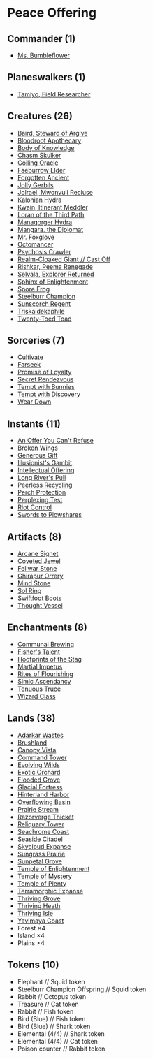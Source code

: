 # Peace Offering

## Commander (1)
* [Ms. Bumbleflower](https://www.cardkingdom.com/catalog/search?search=header&filter%5Bname%5D=Ms.+Bumbleflower)

## Planeswalkers (1)
* [Tamiyo, Field Researcher](https://www.cardkingdom.com/catalog/search?search=header&filter%5Bname%5D=Tamiyo%2C+Field+Researcher)

## Creatures (26)
* [Baird, Steward of Argive](https://www.cardkingdom.com/catalog/search?search=header&filter%5Bname%5D=Baird%2C+Steward+of+Argive)
* [Bloodroot Apothecary](https://www.cardkingdom.com/catalog/search?search=header&filter%5Bname%5D=Bloodroot+Apothecary)
* [Body of Knowledge](https://www.cardkingdom.com/catalog/search?search=header&filter%5Bname%5D=Body+of+Knowledge)
* [Chasm Skulker](https://www.cardkingdom.com/catalog/search?search=header&filter%5Bname%5D=Chasm+Skulker)
* [Coiling Oracle](https://www.cardkingdom.com/catalog/search?search=header&filter%5Bname%5D=Coiling+Oracle)
* [Faeburrow Elder](https://www.cardkingdom.com/catalog/search?search=header&filter%5Bname%5D=Faeburrow+Elder)
* [Forgotten Ancient](https://www.cardkingdom.com/catalog/search?search=header&filter%5Bname%5D=Forgotten+Ancient)
* [Jolly Gerbils](https://www.cardkingdom.com/catalog/search?search=header&filter%5Bname%5D=Jolly+Gerbils)
* [Jolrael, Mwonvuli Recluse](https://www.cardkingdom.com/catalog/search?search=header&filter%5Bname%5D=Jolrael%2C+Mwonvuli+Recluse)
* [Kalonian Hydra](https://www.cardkingdom.com/catalog/search?search=header&filter%5Bname%5D=Kalonian+Hydra)
* [Kwain, Itinerant Meddler](https://www.cardkingdom.com/catalog/search?search=header&filter%5Bname%5D=Kwain%2C+Itinerant+Meddler)
* [Loran of the Third Path](https://www.cardkingdom.com/catalog/search?search=header&filter%5Bname%5D=Loran+of+the+Third+Path)
* [Managorger Hydra](https://www.cardkingdom.com/catalog/search?search=header&filter%5Bname%5D=Managorger+Hydra)
* [Mangara, the Diplomat](https://www.cardkingdom.com/catalog/search?search=header&filter%5Bname%5D=Mangara%2C+the+Diplomat)
* [Mr. Foxglove](https://www.cardkingdom.com/catalog/search?search=header&filter%5Bname%5D=Mr.+Foxglove)
* [Octomancer](https://www.cardkingdom.com/catalog/search?search=header&filter%5Bname%5D=Octomancer)
* [Psychosis Crawler](https://www.cardkingdom.com/catalog/search?search=header&filter%5Bname%5D=Psychosis+Crawler)
* [Realm-Cloaked Giant // Cast Off](https://www.cardkingdom.com/catalog/search?search=header&filter%5Bname%5D=Realm-Cloaked+Giant)
* [Rishkar, Peema Renegade](https://www.cardkingdom.com/catalog/search?search=header&filter%5Bname%5D=Rishkar%2C+Peema+Renegade)
* [Selvala, Explorer Returned](https://www.cardkingdom.com/catalog/search?search=header&filter%5Bname%5D=Selvala%2C+Explorer+Returned)
* [Sphinx of Enlightenment](https://www.cardkingdom.com/catalog/search?search=header&filter%5Bname%5D=Sphinx+of+Enlightenment)
* [Spore Frog](https://www.cardkingdom.com/catalog/search?search=header&filter%5Bname%5D=Spore+Frog)
* [Steelburr Champion](https://www.cardkingdom.com/catalog/search?search=header&filter%5Bname%5D=Steelburr+Champion)
* [Sunscorch Regent](https://www.cardkingdom.com/catalog/search?search=header&filter%5Bname%5D=Sunscorch+Regent)
* [Triskaidekaphile](https://www.cardkingdom.com/catalog/search?search=header&filter%5Bname%5D=Triskaidekaphile)
* [Twenty-Toed Toad](https://www.cardkingdom.com/catalog/search?search=header&filter%5Bname%5D=Twenty-Toed+Toad)

## Sorceries (7)
* [Cultivate](https://www.cardkingdom.com/catalog/search?search=header&filter%5Bname%5D=Cultivate)
* [Farseek](https://www.cardkingdom.com/catalog/search?search=header&filter%5Bname%5D=Farseek)
* [Promise of Loyalty](https://www.cardkingdom.com/catalog/search?search=header&filter%5Bname%5D=Promise+of+Loyalty)
* [Secret Rendezvous](https://www.cardkingdom.com/catalog/search?search=header&filter%5Bname%5D=Secret+Rendezvous)
* [Tempt with Bunnies](https://www.cardkingdom.com/catalog/search?search=header&filter%5Bname%5D=Tempt+with+Bunnies)
* [Tempt with Discovery](https://www.cardkingdom.com/catalog/search?search=header&filter%5Bname%5D=Tempt+with+Discovery)
* [Wear Down](https://www.cardkingdom.com/catalog/search?search=header&filter%5Bname%5D=Wear+Down)

## Instants (11)
* [An Offer You Can't Refuse](https://www.cardkingdom.com/catalog/search?search=header&filter%5Bname%5D=An+Offer+You+Can't+Refuse)
* [Broken Wings](https://www.cardkingdom.com/catalog/search?search=header&filter%5Bname%5D=Broken+Wings)
* [Generous Gift](https://www.cardkingdom.com/catalog/search?search=header&filter%5Bname%5D=Generous+Gift)
* [Illusionist's Gambit](https://www.cardkingdom.com/catalog/search?search=header&filter%5Bname%5D=Illusionist's+Gambit)
* [Intellectual Offering](https://www.cardkingdom.com/catalog/search?search=header&filter%5Bname%5D=Intellectual+Offering)
* [Long River's Pull](https://www.cardkingdom.com/catalog/search?search=header&filter%5Bname%5D=Long+River's+Pull)
* [Peerless Recycling](https://www.cardkingdom.com/catalog/search?search=header&filter%5Bname%5D=Peerless+Recycling)
* [Perch Protection](https://www.cardkingdom.com/catalog/search?search=header&filter%5Bname%5D=Perch+Protection)
* [Perplexing Test](https://www.cardkingdom.com/catalog/search?search=header&filter%5Bname%5D=Perplexing+Test)
* [Riot Control](https://www.cardkingdom.com/catalog/search?search=header&filter%5Bname%5D=Riot+Control)
* [Swords to Plowshares](https://www.cardkingdom.com/catalog/search?search=header&filter%5Bname%5D=Swords+to+Plowshares)

## Artifacts (8)
* [Arcane Signet](https://www.cardkingdom.com/catalog/search?search=header&filter%5Bname%5D=Arcane+Signet)
* [Coveted Jewel](https://www.cardkingdom.com/catalog/search?search=header&filter%5Bname%5D=Coveted+Jewel)
* [Fellwar Stone](https://www.cardkingdom.com/catalog/search?search=header&filter%5Bname%5D=Fellwar+Stone)
* [Ghirapur Orrery](https://www.cardkingdom.com/catalog/search?search=header&filter%5Bname%5D=Ghirapur+Orrery)
* [Mind Stone](https://www.cardkingdom.com/catalog/search?search=header&filter%5Bname%5D=Mind+Stone)
* [Sol Ring](https://www.cardkingdom.com/catalog/search?search=header&filter%5Bname%5D=Sol+Ring)
* [Swiftfoot Boots](https://www.cardkingdom.com/catalog/search?search=header&filter%5Bname%5D=Swiftfoot+Boots)
* [Thought Vessel](https://www.cardkingdom.com/catalog/search?search=header&filter%5Bname%5D=Thought+Vessel)

## Enchantments (8)
* [Communal Brewing](https://www.cardkingdom.com/catalog/search?search=header&filter%5Bname%5D=Communal+Brewing)
* [Fisher's Talent](https://www.cardkingdom.com/catalog/search?search=header&filter%5Bname%5D=Fisher's+Talent)
* [Hoofprints of the Stag](https://www.cardkingdom.com/catalog/search?search=header&filter%5Bname%5D=Hoofprints+of+the+Stag)
* [Martial Impetus](https://www.cardkingdom.com/catalog/search?search=header&filter%5Bname%5D=Martial+Impetus)
* [Rites of Flourishing](https://www.cardkingdom.com/catalog/search?search=header&filter%5Bname%5D=Rites+of+Flourishing)
* [Simic Ascendancy](https://www.cardkingdom.com/catalog/search?search=header&filter%5Bname%5D=Simic+Ascendancy)
* [Tenuous Truce](https://www.cardkingdom.com/catalog/search?search=header&filter%5Bname%5D=Tenuous+Truce)
* [Wizard Class](https://www.cardkingdom.com/catalog/search?search=header&filter%5Bname%5D=Wizard+Class)

## Lands (38)
* [Adarkar Wastes](https://www.cardkingdom.com/catalog/search?search=header&filter%5Bname%5D=Adarkar+Wastes)  
* [Brushland](https://www.cardkingdom.com/catalog/search?search=header&filter%5Bname%5D=Brushland)  
* [Canopy Vista](https://www.cardkingdom.com/catalog/search?search=header&filter%5Bname%5D=Canopy+Vista)  
* [Command Tower](https://www.cardkingdom.com/catalog/search?search=header&filter%5Bname%5D=Command+Tower)  
* [Evolving Wilds](https://www.cardkingdom.com/catalog/search?search=header&filter%5Bname%5D=Evolving+Wilds)  
* [Exotic Orchard](https://www.cardkingdom.com/catalog/search?search=header&filter%5Bname%5D=Exotic+Orchard)  
* [Flooded Grove](https://www.cardkingdom.com/catalog/search?search=header&filter%5Bname%5D=Flooded+Grove)  
* [Glacial Fortress](https://www.cardkingdom.com/catalog/search?search=header&filter%5Bname%5D=Glacial+Fortress)  
* [Hinterland Harbor](https://www.cardkingdom.com/catalog/search?search=header&filter%5Bname%5D=Hinterland+Harbor)  
* [Overflowing Basin](https://www.cardkingdom.com/catalog/search?search=header&filter%5Bname%5D=Overflowing+Basin)  
* [Prairie Stream](https://www.cardkingdom.com/catalog/search?search=header&filter%5Bname%5D=Prairie+Stream)  
* [Razorverge Thicket](https://www.cardkingdom.com/catalog/search?search=header&filter%5Bname%5D=Razorverge+Thicket)  
* [Reliquary Tower](https://www.cardkingdom.com/catalog/search?search=header&filter%5Bname%5D=Reliquary+Tower)  
* [Seachrome Coast](https://www.cardkingdom.com/catalog/search?search=header&filter%5Bname%5D=Seachrome+Coast)  
* [Seaside Citadel](https://www.cardkingdom.com/catalog/search?search=header&filter%5Bname%5D=Seaside+Citadel)  
* [Skycloud Expanse](https://www.cardkingdom.com/catalog/search?search=header&filter%5Bname%5D=Skycloud+Expanse)  
* [Sungrass Prairie](https://www.cardkingdom.com/catalog/search?search=header&filter%5Bname%5D=Sungrass+Prairie)  
* [Sunpetal Grove](https://www.cardkingdom.com/catalog/search?search=header&filter%5Bname%5D=Sunpetal+Grove)  
* [Temple of Enlightenment](https://www.cardkingdom.com/catalog/search?search=header&filter%5Bname%5D=Temple+of+Enlightenment)  
* [Temple of Mystery](https://www.cardkingdom.com/catalog/search?search=header&filter%5Bname%5D=Temple+of+Mystery)  
* [Temple of Plenty](https://www.cardkingdom.com/catalog/search?search=header&filter%5Bname%5D=Temple+of+Plenty)  
* [Terramorphic Expanse](https://www.cardkingdom.com/catalog/search?search=header&filter%5Bname%5D=Terramorphic+Expanse)  
* [Thriving Grove](https://www.cardkingdom.com/catalog/search?search=header&filter%5Bname%5D=Thriving+Grove)  
* [Thriving Heath](https://www.cardkingdom.com/catalog/search?search=header&filter%5Bname%5D=Thriving+Heath)  
* [Thriving Isle](https://www.cardkingdom.com/catalog/search?search=header&filter%5Bname%5D=Thriving+Isle)  
* [Yavimaya Coast](https://www.cardkingdom.com/catalog/search?search=header&filter%5Bname%5D=Yavimaya+Coast)
* Forest ×4
* Island ×4
* Plains ×4

## Tokens (10)
* Elephant // Squid token
* Steelburr Champion Offspring // Squid token
* Rabbit // Octopus token
* Treasure // Cat token
* Rabbit // Fish token
* Bird (Blue) // Fish token
* Bird (Blue) // Shark token
* Elemental (4/4) // Shark token
* Elemental (4/4) // Cat token
* Poison counter // Rabbit token

